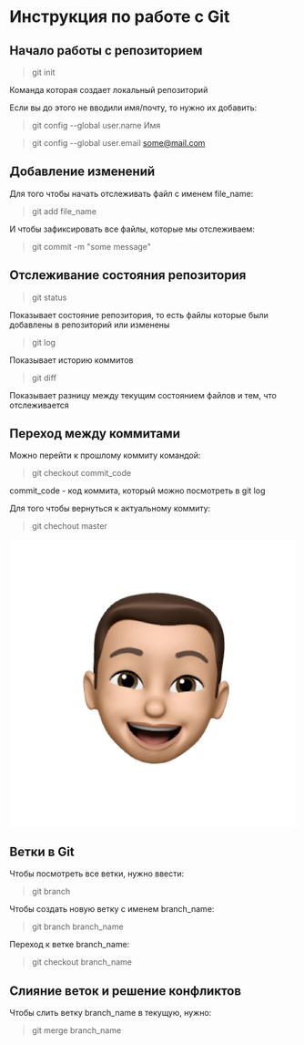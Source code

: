 # Инструкция по работе с Git

## Начало работы с репозиторием
> git init

Команда которая создает локальный репозиторий

Если вы до этого не вводили имя/почту, то нужно их добавить:
> git config --global user.name Имя

> git config --global user.email some@mail.com

## Добавление изменений
Для того чтобы начать отслеживать файл с именем file_name:
> git add file_name

И чтобы зафиксировать все файлы, которые мы отслеживаем:
> git commit -m "some message"

## Отслеживание состояния репозитория

> git status

Показывает состояние репозитория, то есть файлы которые были добавлены в репозиторий или изменены

> git log

Показывает историю коммитов

> git diff

Показывает разницу между текущим состоянием файлов и тем, что отслеживается

## Переход между коммитами
Можно перейти к прошлому коммиту командой:

> git checkout commit_code

commit_code - код коммита, который можно посмотреть в git log

Для того чтобы вернуться к актуальному коммиту:

> git chechout master

![error: picture not found](sticker.png)

## Ветки в Git

Чтобы посмотреть все ветки, нужно ввести:

> git branch

Чтобы создать новую ветку с именем branch_name:

> git branch branch_name

Переход к ветке branch_name:

> git checkout branch_name 

## Слияние веток и решение конфликтов

Чтобы слить ветку branch_name в текущую, нужно:

> git merge branch_name